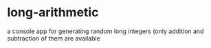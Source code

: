 # long-arithmetic

a console app for generating random long integers
(only addition and subtraction of them are available
